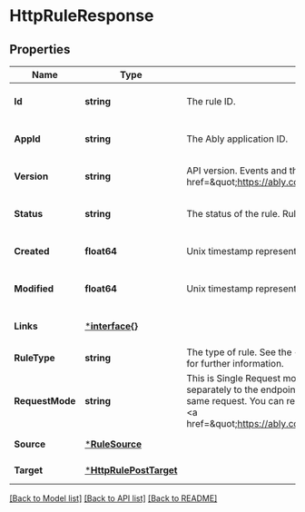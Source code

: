 # HttpRuleResponse

## Properties
Name | Type | Description | Notes
------------ | ------------- | ------------- | -------------
**Id** | **string** | The rule ID. | [optional] [default to null]
**AppId** | **string** | The Ably application ID. | [optional] [default to null]
**Version** | **string** | API version. Events and the format of their payloads are versioned. Please see the &lt;a href&#x3D;\&quot;https://ably.com/documentation/general/events\&quot;&gt;Events documentation&lt;/a&gt;. | [optional] [default to null]
**Status** | **string** | The status of the rule. Rules can be enabled or disabled. | [optional] [default to null]
**Created** | **float64** | Unix timestamp representing the date and time of creation of the rule. | [optional] [default to null]
**Modified** | **float64** | Unix timestamp representing the date and time of last modification of the rule. | [optional] [default to null]
**Links** | [***interface{}**](interface{}.md) |  | [optional] [default to null]
**RuleType** | **string** | The type of rule. See the &lt;a href&#x3D;\&quot;https://ably.com/integrations\&quot;&gt;documentation&lt;/a&gt; for further information. | [default to null]
**RequestMode** | **string** | This is Single Request mode or Batch Request mode. Single Request mode sends each event separately to the endpoint specified by the rule. Batch Request mode rolls up multiple events into the same request. You can read more about the difference between single and batched events in the Ably &lt;a href&#x3D;\&quot;https://ably.com/documentation/general/events#batching\&quot;&gt;documentation&lt;/a&gt;. | [default to null]
**Source** | [***RuleSource**](rule_source.md) |  | [default to null]
**Target** | [***HttpRulePostTarget**](http_rule_post_target.md) |  | [default to null]

[[Back to Model list]](../README.md#documentation-for-models) [[Back to API list]](../README.md#documentation-for-api-endpoints) [[Back to README]](../README.md)

